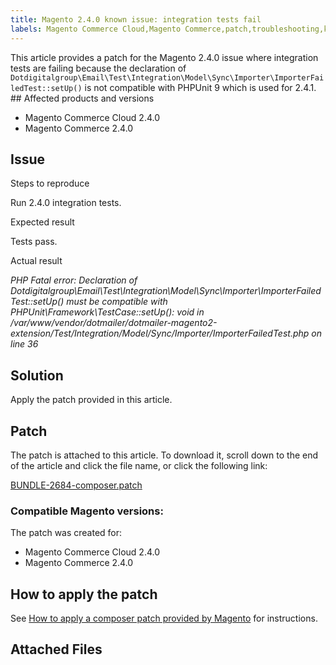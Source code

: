 ```yaml
---
title: Magento 2.4.0 known issue: integration tests fail
labels: Magento Commerce Cloud,Magento Commerce,patch,troubleshooting,known issues,2.4.0,integration tests,dotdigital
---
```


This article provides a patch for the Magento 2.4.0 issue where integration tests are failing because the declaration of `` Dotdigitalgroup\Email\Test\Integration\Model\Sync\Importer\ImporterFailedTest::setUp() `` is not compatible with PHPUnit 9 which is used for 2.4.1. ## Affected products and versions

* Magento Commerce Cloud 2.4.0
* Magento Commerce 2.4.0

## Issue

Steps to reproduce

Run 2.4.0 integration tests.

Expected result 

Tests pass.

Actual result

_PHP Fatal error: Declaration of Dotdigitalgroup\\Email\\Test\\Integration\\Model\\Sync\\Importer\\ImporterFailedTest::setUp() must be compatible with PHPUnit\\Framework\\TestCase::setUp(): void in /var/www/vendor/dotmailer/dotmailer-magento2-extension/Test/Integration/Model/Sync/Importer/ImporterFailedTest.php on line 36_

## Solution

Apply the patch provided in this article.

## Patch

The patch is attached to this article. To download it, scroll down to the end of the article and click the file name, or click the following link:

[BUNDLE-2684-composer.patch](https://support.magento.com/hc/en-us/article_attachments/360063994752/BUNDLE-2684-composer.patch)

### Compatible Magento versions:

The patch was created for:

* Magento Commerce Cloud 2.4.0
* Magento Commerce 2.4.0

## How to apply the patch

See [How to apply a composer patch provided by Magento](https://support.magento.com/hc/en-us/articles/360028367731) for instructions.

## Attached Files